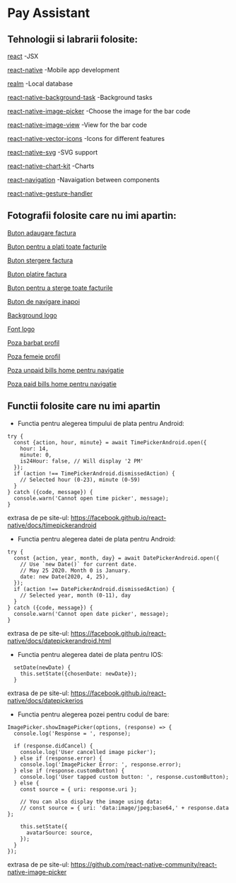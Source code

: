 # Pay Assistant

## Tehnologii si labrarii folosite:

[react](https://reactjs.org) -JSX

[react-native](https://facebook.github.io/react-native/) -Mobile app development

[realm](https://realm.io) -Local database

[react-native-background-task](https://github.com/jamesisaac/react-native-background-task) -Background tasks

[react-native-image-picker](https://github.com/react-native-community/react-native-image-picker) -Choose the image for the bar code

[react-native-image-view](https://www.npmjs.com/package/react-native-image-view) -View for the bar code

[react-native-vector-icons](https://github.com/oblador/react-native-vector-icons) -Icons for different features

[react-native-svg](https://github.com/react-native-community/react-native-svg) -SVG support

[react-native-chart-kit](https://www.npmjs.com/package/react-native-chart-kit) -Charts

[react-navigation](https://reactnavigation.org) -Navaigation between components

[react-native-gesture-handler](https://github.com/kmagiera/react-native-gesture-handler)

## Fotografii folosite care nu imi apartin: 

[Buton adaugare factura](https://www.freepik.com/free-icon/round-add-button_778713.htm)

[Buton pentru a plati toate facturile](https://www.onlinewebfonts.com/icon/281585)

[Buton stergere factura](https://icons8.com/icon/10657/eliminar-propiedad)

[Buton platire factura](https://www.freepik.com/free-icon/pay-per-click_754629.htm)

[Buton pentru a sterge toate facturile](https://www.flaticon.com/free-icon/delete_141966)

[Buton de navigare inapoi](https://www.freepik.com/free-icon/left-arrow_887187.htm)

[Background logo](https://www.pngsee.com/m/xbRwx_falling-money-png-money-rain-gif-transparent-png/)

[Font logo](https://www.dafont.com/third-rail.font?text=PA)

[Poza barbat profil](https://www.sccpre.cat/show/iTRJwx_male-avatar-icons-png-free-and-downloads-clipart/)

[Poza femeie profil](https://www.kisspng.com/png-female-avatar-cartoon-clip-art-user-avatar-882481/)

[Poza unpaid bills home pentru navigatie](https://iconscout.com/icon/product-bill-invoice-purchase-receipt-document-file)

[Poza paid bills home pentru navigatie](https://iconscout.com/icon/online-site-ecommerce-product-bill-paid-status)

## Functii folosite care nu imi apartin

- Functia pentru alegerea timpului de plata pentru Android: 
```
try {
  const {action, hour, minute} = await TimePickerAndroid.open({
    hour: 14,
    minute: 0,
    is24Hour: false, // Will display '2 PM'
  });
  if (action !== TimePickerAndroid.dismissedAction) {
    // Selected hour (0-23), minute (0-59)
  }
} catch ({code, message}) {
  console.warn('Cannot open time picker', message);
}
```
extrasa de pe site-ul: https://facebook.github.io/react-native/docs/timepickerandroid

- Functia pentru alegerea datei de plata pentru Android: 
```
try {
  const {action, year, month, day} = await DatePickerAndroid.open({
    // Use `new Date()` for current date.
    // May 25 2020. Month 0 is January.
    date: new Date(2020, 4, 25),
  });
  if (action !== DatePickerAndroid.dismissedAction) {
    // Selected year, month (0-11), day
  }
} catch ({code, message}) {
  console.warn('Cannot open date picker', message);
}
```
extrasa de pe site-ul: https://facebook.github.io/react-native/docs/datepickerandroid.html

- Functia pentru alegerea datei de plata pentru IOS: 
```
  setDate(newDate) {
    this.setState({chosenDate: newDate});
  }
```
extrasa de pe site-ul: https://facebook.github.io/react-native/docs/datepickerios

- Functia pentru alegerea pozei pentru codul de bare: 
```
ImagePicker.showImagePicker(options, (response) => {
  console.log('Response = ', response);

  if (response.didCancel) {
    console.log('User cancelled image picker');
  } else if (response.error) {
    console.log('ImagePicker Error: ', response.error);
  } else if (response.customButton) {
    console.log('User tapped custom button: ', response.customButton);
  } else {
    const source = { uri: response.uri };

    // You can also display the image using data:
    // const source = { uri: 'data:image/jpeg;base64,' + response.data };

    this.setState({
      avatarSource: source,
    });
  }
});
```

extrasa de pe site-ul: https://github.com/react-native-community/react-native-image-picker
